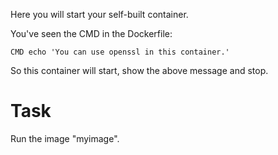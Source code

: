 Here you will start your self-built container.

You've seen the CMD in the Dockerfile:
```
CMD echo 'You can use openssl in this container.'
```

So this container will start, show the above message and stop.

# Task
Run the image "myimage".
